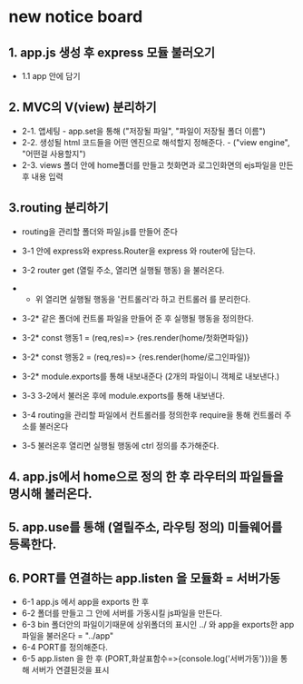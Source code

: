 # new notice board

## 1. app.js 생성 후 express 모듈 불러오기

-  1.1 app 안에 담기

## 2. MVC의 V(view) 분리하기
- 2-1. 앱세팅 - app.set을 통해 ("저장될 파일", "파일이 저장될 폴더 이름")
- 2-2. 생성될 html 코드들을 어떤 엔진으로 해석할지 정해준다. - ("view engine", "어떤걸 사용할지")
- 2-3. views 폴더 안에 home폴더를 만들고 첫화면과 로그인화면의 ejs파일을 만든후 내용 입력

## 3.routing 분리하기
- routing을 관리할 폴더와 파일.js를 만들어 준다
- 3-1 안에 express와 express.Router을 express 와 router에 담는다.
- 3-2 router get (열릴 주소, 열리면 실행될 행동) 을 불러온다.
- * 위 열리면 실행될 행동을 '컨트롤러'라 하고 컨트롤러 를 분리한다.

- 3-2* 같은 폴더에 컨트롤 파일을 만들어 준 후 실행될 행동을 정의한다.
- 3-2* const 행동1 = (req,res)=> {res.render(home/첫화면파일)} 
- 3-2* const 행동2 = (req,res)=> {res.render(home/로그인파일)}
- 3-2* module.exports를 통해 내보내준다 (2개의 파일이니 객체로 내보낸다.)
- 3-3 3-2에서 불러온 후에 module.exports를 통해 내보낸다. 
- 3-4 routing을 관리할 파일에서 컨트롤러를 정의한후 require을 통해 컨트롤러 주소를 불러온다
- 3-5 불러온후 열리면 실행될 행동에 ctrl 정의를 추가해준다.

## 4. app.js에서 home으로 정의 한 후 라우터의 파일들을 명시해 불러온다.

## 5. app.use를 통해 (열릴주소, 라우팅 정의) 미들웨어를 등록한다.

## 6. PORT를 연결하는 app.listen 을 모듈화 = 서버가동

- 6-1 app.js 에서 app을 exports 한 후
- 6-2 폴더를 만들고 그 안에 서버를 가동시킬 js파일을 만든다.
- 6-3 bin 폴더안의 파일이기때문에 상위폴더의 표시인 ../ 와 app을 exports한 app 파일을 불러온다 = "../app"
- 6-4 PORT를 정의해준다.
- 6-5 app.listen 을 한 후 (PORT,화살표함수=>{console.log('서버가동')})을 통해 서버가 연결된것을 표시